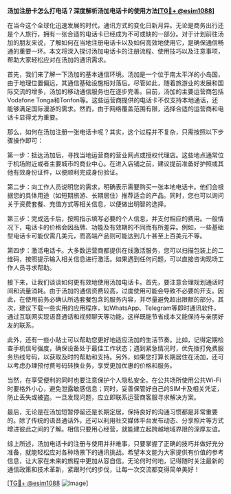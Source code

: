 **汤加注册卡怎么打电话？深度解析汤加电话卡的使用方法[[TG💪+ @esim1088](https://t.me/s/esim1088)]**

在当今这个全球化迅速发展的时代，通讯方式的变化日新月异。无论是商务出行还是个人旅行，拥有一张合适的电话卡已经成为不可或缺的一部分。对于计划前往汤加的朋友来说，了解如何在当地注册电话卡以及如何高效地使用它，是确保通信畅通的重要一环。本文将深入探讨汤加电话卡的注册流程、使用技巧以及注意事项，帮助大家轻松应对在汤加的通讯需求。

首先，我们来了解一下汤加的基本通信环境。汤加是一个位于南太平洋的小岛国，由于地理位置偏远，其通信基础设施相对落后。尽管如此，随着旅游业的发展和国际交流的增多，汤加的移动通信服务也在逐步完善。目前，汤加的主要运营商包括Vodafone Tonga和Tonfon等。这些运营商提供的电话卡不仅支持本地通话，还能够满足国际漫游的需求。然而，由于网络覆盖范围有限，选择合适的运营商和电话卡显得尤为重要。

那么，如何在汤加注册一张电话卡呢？其实，这个过程并不复杂，只需按照以下步骤操作即可：

第一步：抵达汤加后，寻找当地运营商的营业网点或授权代理店。这些地点通常位于机场附近或者主要城市的商业中心。在进入店铺之前，建议提前准备好护照或其他有效身份证件，以便顺利完成身份验证。

第二步：向工作人员说明您的需求，明确表示需要购买一张本地电话卡。他们会根据您的具体用途（如短期旅游、长期居住）推荐适合的产品。同时，您也可以询问关于资费套餐、充值方式等相关信息，以便做出明智的选择。

第三步：完成选卡后，按照指示填写必要的个人信息，并支付相应的费用。一般情况下，电话卡的价格会因品牌、功能及有效期的不同而有所差异。例如，一些基础型电话卡可能仅需几美元，而高端产品则可能达到几十甚至上百美元不等。

第四步：激活电话卡。大多数运营商都提供在线激活服务，您可以扫描包装上的二维码，按照提示输入相关信息进行激活。如果遇到任何问题，可以直接咨询现场工作人员寻求帮助。

接下来，让我们谈谈如何更有效地使用汤加电话卡。首先，要注意合理规划通话时间和流量消耗。由于汤加的通信资费较高，过度使用可能会导致不必要的开支。因此，在使用前务必确认所选套餐包含的服务内容，并尽量避免超出限额的部分。其次，建议下载一些实用的应用程序，如WhatsApp、Telegram等即时通讯软件，通过互联网实现语音通话和视频聊天等功能，这样既能节省成本又能保持与亲朋好友的联系。

此外，还有一些小贴士可以帮助您更好地适应汤加的生活节奏。比如，记得定期检查手机信号强度，确保设备处于最佳工作状态；遇到紧急情况时，优先拨打免费服务热线号码，以获取及时的帮助和支持。另外，如果您打算长期居住在汤加，还可以考虑办理预付费号码转换业务，享受更加优惠的价格和服务。

当然，在享受便利的同时也要注意保护个人隐私安全。在公共场所使用公共Wi-Fi时要格外小心，避免泄露敏感信息；同时，妥善保管好自己的SIM卡及相关凭证，防止丢失或被盗。一旦发现问题，应立即联系运营商客服寻求解决方案。

最后，无论是在汤加短暂停留还是长期定居，保持良好的沟通习惯都是非常重要的。除了传统的语音通话外，还可以利用社交媒体平台发布动态、分享照片等方式增进彼此之间的了解。相信只要用心经营，就能建立起跨越地域界限的深厚友谊。

综上所述，汤加电话卡的注册与使用并非难事，只要掌握了正确的技巧并做好充分准备，就能轻松应对各种场景下的通讯挑战。希望本文能为大家提供有价值的参考信息，让大家在未来的旅程中更加从容自信。无论何时何地，记得随时关注最新的通信政策和技术革新，紧跟时代的步伐，让每一次交流都变得简单美好！

[[TG💪+ @esim1088](https://t.me/s/esim1088) ![Image](https://i.postimg.cc/4NQfJmqS/Snipaste-2025-05-13-00-14-12.png)]